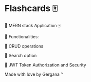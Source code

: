 # Flashcards 🀄 

🌟 MERN stack Application 🀄

📌 Functionalities:

📍 CRUD operations

📍 Search option

📍 JWT Token Authorization and Security


Made with love by Gergana ™

